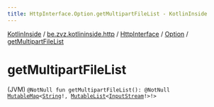 ```yaml
---
title: HttpInterface.Option.getMultipartFileList - KotlinInside
---
```


[KotlinInside](../../../index.html) / [be.zvz.kotlininside.http](../../index.html) / [HttpInterface](../index.html) / [Option](index.html) / [getMultipartFileList](./get-multipart-file-list.html)

# getMultipartFileList

(JVM) `@NotNull fun getMultipartFileList(): @NotNull `[`MutableMap`](https://kotlinlang.org/api/latest/jvm/stdlib/kotlin.collections/-mutable-map/index.html)`<`[`String`](https://kotlinlang.org/api/latest/jvm/stdlib/kotlin/-string/index.html)`!, `[`MutableList`](https://kotlinlang.org/api/latest/jvm/stdlib/kotlin.collections/-mutable-list/index.html)`<`[`InputStream`](https://docs.oracle.com/javase/7/docs/api/java/io/InputStream.html)`!>!>`